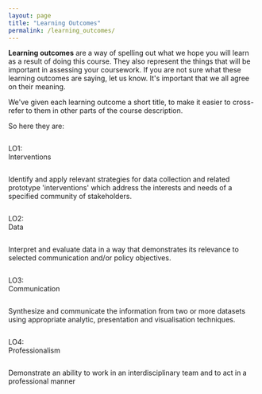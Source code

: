 ```yaml
---
layout: page
title: "Learning Outcomes"
permalink: /learning_outcomes/
---
```

<div>
    <p>
        <b>Learning outcomes</b> are a way of spelling out what we hope you will learn as a result of doing this course. They also represent the things that will be important in assessing your coursework. If you are not sure what these learning outcomes are saying, let us know. It's important that we all agree on their meaning.
    </p>
    <p>
        We've given each learning outcome a short title, to make it easier to cross-refer to them in other parts of the course description.
    </p>
    <p>
        So here they are:
    </p>
</div>


<!-- LO1 -->
<div class="row">
    <div class="small-3 large-3 columns">
        <div class="bullet-panel">
            <p>
                <a name="interventions"></a>LO1:
                <br/>Interventions
            </p>
        </div>
    </div>
    <div class="small-9 large-9 columns">
        <div class="big-panel">
            <p class="teaser">Identify and apply relevant strategies for data collection and related prototype 'interventions' which address the interests and needs of a specified community of stakeholders.</p>
        </div>
    </div>
</div>
<!-- LO2 -->
<div class="row">
    <div class="small-3 large-3 columns">
        <div class="bullet-panel">
            <p>
                <a name="data"></a>LO2:
                <br/>Data
            </p>
        </div>
    </div>
    <div class="small-9 large-9 columns">
        <div class="big-panel">
            <p class="teaser">Interpret and evaluate data in a way that demonstrates its relevance to selected communication and/or policy objectives.</p>
        </div>
    </div>
</div>
<!-- LO3 -->
<div class="row">
    <div class="small-3 large-3 columns">
        <div class="bullet-panel">
            <p>
                <a name="communication"></a>LO3:
                <br/>Communication
            </p>
        </div>
    </div>
    <div class="small-9 large-9 columns">
        <div class="big-panel">
            <p class="teaser">Synthesize and communicate the information from two or more datasets using appropriate analytic, presentation and visualisation techniques.</p>
        </div>
    </div>
</div>
<!-- LO4 -->
<div class="row">
    <div class="small-3 large-3 columns">
        <div class="bullet-panel">
            <p>
                <a name="professionalism"></a>LO4:
                <br/>Professionalism
            </p>
        </div>
    </div>
    <div class="small-9 large-9 columns">
        <div class="big-panel">
            <p class="teaser">Demonstrate an ability to work in an interdisciplinary team and to act in a professional manner</p>
        </div>
    </div>
</div>






